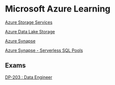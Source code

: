 # Microsoft Azure Learning

[Azure Storage Services]()

[Azure Data Lake Storage](azure_data_lake_storage_gen2.md)

[Azure Synapse](azure_synapse_analytics.md)

[Azure Synapse - Serverless SQL Pools](azure_synapse_serverless_sql_pools.md)



## Exams

[DP-203 : Data Engineer](dp_203_data_engineer.md)

